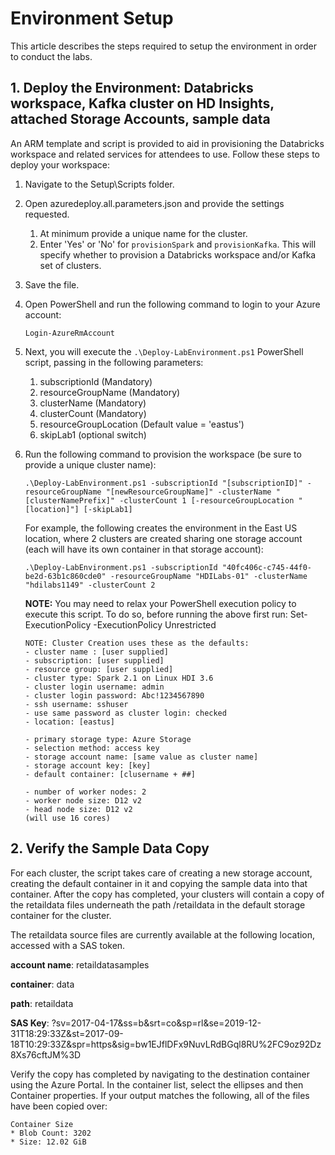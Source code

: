 # Environment Setup

This article describes the steps required to setup the environment in order to conduct the labs.

## 1. Deploy the Environment: Databricks workspace, Kafka cluster on HD Insights, attached Storage Accounts, sample data

An ARM template and script is provided to aid in provisioning the Databricks workspace and related services for attendees to use. Follow these steps to deploy your workspace:

1. Navigate to the Setup\Scripts folder.
2. Open azuredeploy.all.parameters.json and provide the settings requested.
    1. At minimum provide a unique name for the cluster.
    2. Enter 'Yes' or 'No' for `provisionSpark` and `provisionKafka`. This will specify whether to provision a Databricks workspace and/or Kafka set of clusters.
3. Save the file.
4. Open PowerShell and run the following command to login to your Azure account:

    ```
    Login-AzureRmAccount
    ```
5. Next, you will execute the `.\Deploy-LabEnvironment.ps1` PowerShell script, passing in the following parameters:
    1. subscriptionId (Mandatory)
    2. resourceGroupName (Mandatory)
    3. clusterName (Mandatory)
    4. clusterCount (Mandatory)
    5. resourceGroupLocation (Default value = 'eastus')
    6. skipLab1 (optional switch)

6. Run the following command to provision the workspace (be sure to provide a unique cluster name):

    ```
    .\Deploy-LabEnvironment.ps1 -subscriptionId "[subscriptionID]" -resourceGroupName "[newResourceGroupName]" -clusterName "[clusterNamePrefix]" -clusterCount 1 [-resourceGroupLocation "[location]"] [-skipLab1]
    ```

    For example, the following creates the environment in the East US location, where 2 clusters are created sharing one storage account (each will have its own container in that storage account):

    ```
    .\Deploy-LabEnvironment.ps1 -subscriptionId "40fc406c-c745-44f0-be2d-63b1c860cde0" -resourceGroupName "HDILabs-01" -clusterName "hdilabs1149" -clusterCount 2
    ```

    **NOTE:** You may need to relax your PowerShell execution policy to execute this script. To do so, before running the above first run:
    Set-ExecutionPolicy -ExecutionPolicy Unrestricted

    ```
    NOTE: Cluster Creation uses these as the defaults:
    - cluster name : [user supplied]
    - subscription: [user supplied]
    - resource group: [user supplied]
    - cluster type: Spark 2.1 on Linux HDI 3.6
    - cluster login username: admin
    - cluster login password: Abc!1234567890
    - ssh username: sshuser
    - use same password as cluster login: checked
    - location: [eastus]

    - primary storage type: Azure Storage
    - selection method: access key
    - storage account name: [same value as cluster name]
    - storage account key: [key]
    - default container: [clusername + ##]

    - number of worker nodes: 2
    - worker node size: D12 v2
    - head node size: D12 v2
    (will use 16 cores)
    ```

## 2. Verify the Sample Data Copy

For each cluster, the script takes care of creating a new storage account, creating the default container in it and copying the sample data into that container. After the copy has completed, your clusters will contain a copy of the retaildata files underneath the path /retaildata in the default storage container for the cluster.

The retaildata source files are currently available at the following location, accessed with a SAS token.

**account name**: retaildatasamples

**container**: data

**path**: retaildata

**SAS Key**: ?sv=2017-04-17&ss=b&srt=co&sp=rl&se=2019-12-31T18:29:33Z&st=2017-09-18T10:29:33Z&spr=https&sig=bw1EJflDFx9NuvLRdBGql8RU%2FC9oz92Dz8Xs76cftJM%3D

Verify the copy has completed by navigating to the destination container using the Azure Portal. In the container list, select the ellipses and then Container properties. If your output matches the following, all of the files have been copied over:

    Container Size
    * Blob Count: 3202
    * Size: 12.02 GiB